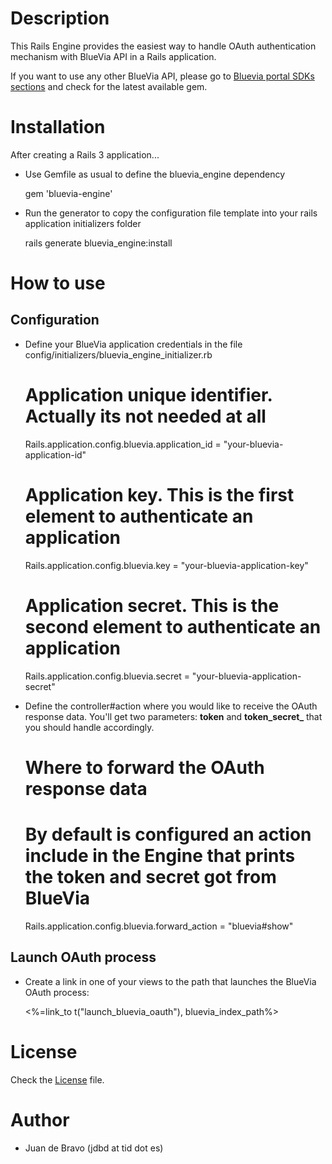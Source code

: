 
# Description

This Rails Engine provides the easiest way to handle OAuth authentication mechanism with BlueVia API in a Rails application.

If you want to use any other BlueVia API, please go to [Bluevia portal SDKs sections](https://bluevia.com/en/knowledge/sdks.Ruby) and check for the latest available gem.

# Installation

After creating a Rails 3 application...

* Use Gemfile as usual to define the bluevia_engine dependency

    gem 'bluevia-engine'

* Run the generator to copy the configuration file template into your rails application initializers folder

    rails generate  bluevia_engine:install

# How to use

## Configuration

* Define your BlueVia application credentials in the file config/initializers/bluevia\_engine\_initializer.rb

    # Application unique identifier. Actually its not needed at all
    Rails.application.config.bluevia.application_id = "your-bluevia-application-id"

    # Application key. This is the first element to authenticate an application
    Rails.application.config.bluevia.key = "your-bluevia-application-key"

    # Application secret. This is the second element to authenticate an application
    Rails.application.config.bluevia.secret = "your-bluevia-application-secret"

* Define the controller#action where you would like to receive the OAuth response data. You'll get two parameters: **token** and **token\_secret\_** that you should handle accordingly.

    # Where to forward the OAuth response data
    # By default is configured an action include in the Engine that prints the token and secret got from BlueVia
    Rails.application.config.bluevia.forward_action = "bluevia#show"

## Launch OAuth process

* Create a link in one of your views to the path that launches the BlueVia OAuth process:

    <%=link_to t("launch\_bluevia\_oauth"), bluevia\_index\_path%>

# License

Check the [License](LICENSE.txt) file.


# Author

* Juan de Bravo (jdbd at tid dot es)